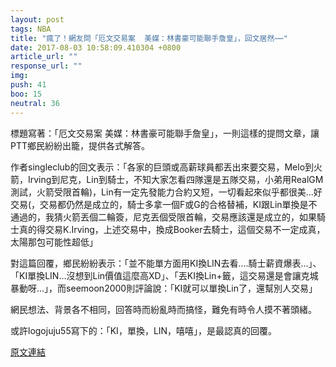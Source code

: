 ```yaml
---
layout: post
tags: NBA
title: "瘋了！網友問「厄文交易案  美媒：林書豪可能聯手詹皇」，回文居然⋯⋯"
date: 2017-08-03 10:58:09.410304 +0800
article_url: ""
response_url: ""
img: 
push: 41
boo: 15
neutral: 36
---
```


標題寫著：「厄文交易案  美媒：林書豪可能聯手詹皇」，一則這樣的提問文章，讓PTT鄉民紛紛出籠，提供各式解答。

作者singleclub的回文表示：「各家的巨頭或高薪球員都丟出來要交易，Melo到火箭，Irving到尼克，Lin到騎士，不知大家怎看四隊還是五隊交易，小弟用RealGM測試，火箭受限首輪)，Lin有一定先發能力合約又短，一切看起來似乎都很美...好交易(，交易都仍然是成立的，騎士多拿一個F或G的合格替補，KI跟Lin單換是不通過的，我猜火箭丟個二輪簽，尼克丟個受限首輪，交易應該還是成立的，如果騎士真的得交易K.Irving，上述交易中，換成Booker去騎士，這個交易不一定成真，太陽那包可能性超低」

對這篇回覆，鄉民紛紛表示：「並不能單方面用KI換LIN去看....騎士薪資爆表...」、「KI單換LIN...沒想到Lin價值這麼高XD」、「丟KI換Lin+籤，這交易還是會讓克城暴動呀...」，而seemoon2000則評論說：「KI就可以單換Lin了，還幫別人交易」

網民想法、背景各不相同，回答時而紛亂時而搞怪，難免有時令人摸不著頭緒。

或許logojuju55寫下的：「KI，單換，LIN，嘻嘻」，是最認真的回覆。

<a href = "https://www.ptt.cc/bbs/NBA/M.1501051660.A.172.html">原文連結</a>

